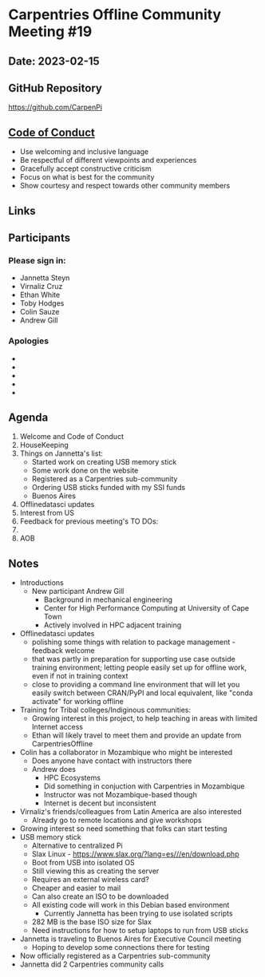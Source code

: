 # Carpentries Offline Community Meeting #19
## Date: 2023-02-15

## GitHub Repository
https://github.com/CarpenPi

## [Code of Conduct](https://docs.carpentries.org/topic_folders/policies/code-of-conduct.html)

* Use welcoming and inclusive language
* Be respectful of different viewpoints and experiences
* Gracefully accept constructive criticism
* Focus on what is best for the community
* Show courtesy and respect towards other community members

## Links

## Participants
### Please sign in:
* Jannetta Steyn
* Virnaliz Cruz
* Ethan White
* Toby Hodges
* Colin Sauze
* Andrew Gill

### Apologies
* 
* 
* 
* 
* 

## Agenda
1. Welcome and Code of Conduct
2. HouseKeeping
3. Things on Jannetta's list:
    - Started work on creating USB memory stick
    - Some work done on the website
    - Registered as a Carpentries sub-community
    - Ordering USB sticks funded with my SSI funds
    - Buenos Aires
4. Offlinedatasci updates
5. Interest from US
6. Feedback for previous meeting's TO DOs:
7. 
8. AOB
    
## Notes

* Introductions
    * New participant Andrew Gill
        * Background in mechanical engineering
        * Center for High Performance Computing at University of Cape Town
        * Actively involved in HPC adjacent training
* Offlinedatasci updates
    * polishing some things with relation to package management - feedback welcome
    * that was partly in preparation for supporting use case outside training environment; letting people easily set up for offline work, even if not in training context
    * close to providing a command line environment that will let you easily switch between CRAN/PyPI and local equivalent, like "conda activate" for working offline
* Training for Tribal colleges/Indiginous communities:
    * Growing interest in this project, to help teaching in areas with limited Internet access
    * Ethan will likely travel to meet them and provide an update from CarpentriesOffline
* Colin has a collaborator in Mozambique who might be interested
    * Does anyone have contact with instructors there
    * Andrew does
        * HPC Ecosystems
        * Did something in conjuction with Carpentries in Mozambique
        * Instructor was not Mozambique-based though
        * Internet is decent but inconsistent
* Virnaliz's friends/colleagues from Latin America are also interested
    * Already go to remote locations and give workshops
* Growing interest so need something that folks can start testing
* USB memory stick
    * Alternative to centralized Pi
    * Slax Linux - https://www.slax.org/?lang=es///en/download.php
    * Boot from USB into isolated OS
    * Still viewing this as creating the server
    * Requires an external wireless card?
    * Cheaper and easier to mail
    * Can also create an ISO to be downloaded
    * All existing code will work in this Debian based environment
        * Currently Jannetta has been trying to use isolated scripts
    * 282 MB is the base ISO size for Slax
    * Need instructions for how to setup laptops to run from USB sticks
* Jannetta is traveling to Buenos Aires for Executive Council meeting
    * Hoping to develop some connections there for testing
* Now officially registered as a Carpentries sub-community
* Jannetta did 2 Carpentries community calls